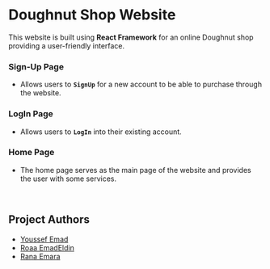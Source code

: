 # Doughnut Shop Website
This website is built using **React Framework** for an online Doughnut shop providing a user-friendly interface.

### Sign-Up Page
* Allows users to **`SignUp`** for a new account to be able to purchase through the website.

### LogIn Page
* Allows users to **`LogIn`** into their existing account.

### Home Page
* The home page serves as the main page of the website and provides the user with some services.

<br>

## Project Authors
* [Youssef Emad](https://github.com/Usf3md)
* [Roaa EmadEldin](https://github.com/RoaaEmadEldin)
* [Rana Emara](https://github.com/RanaImara22)
